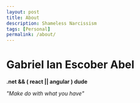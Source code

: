 ```yaml
---
layout: post
title: About
description: Shameless Narcissism
tags: [Personal]
permalink: /about/
---
```


# Gabriel Ian Escober Abel
__.net && ( react || angular ) dude__

_"Make do with what you have"_
